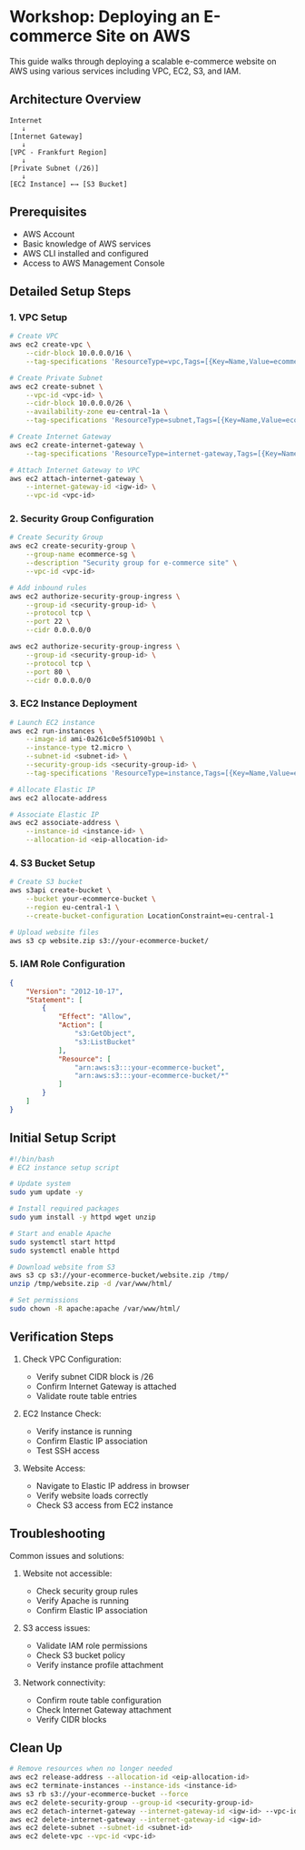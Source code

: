 # Workshop: Deploying an E-commerce Site on AWS

This guide walks through deploying a scalable e-commerce website on AWS using various services including VPC, EC2, S3, and IAM.

## Architecture Overview

```plaintext
Internet
   ↓
[Internet Gateway]
   ↓
[VPC - Frankfurt Region]
   ↓
[Private Subnet (/26)]
   ↓
[EC2 Instance] ←→ [S3 Bucket]
```

## Prerequisites

- AWS Account
- Basic knowledge of AWS services
- AWS CLI installed and configured
- Access to AWS Management Console

## Detailed Setup Steps

### 1. VPC Setup

```bash
# Create VPC
aws ec2 create-vpc \
    --cidr-block 10.0.0.0/16 \
    --tag-specifications 'ResourceType=vpc,Tags=[{Key=Name,Value=ecommerce-vpc}]'

# Create Private Subnet
aws ec2 create-subnet \
    --vpc-id <vpc-id> \
    --cidr-block 10.0.0.0/26 \
    --availability-zone eu-central-1a \
    --tag-specifications 'ResourceType=subnet,Tags=[{Key=Name,Value=ecommerce-private-subnet}]'

# Create Internet Gateway
aws ec2 create-internet-gateway \
    --tag-specifications 'ResourceType=internet-gateway,Tags=[{Key=Name,Value=ecommerce-igw}]'

# Attach Internet Gateway to VPC
aws ec2 attach-internet-gateway \
    --internet-gateway-id <igw-id> \
    --vpc-id <vpc-id>
```

### 2. Security Group Configuration

```bash
# Create Security Group
aws ec2 create-security-group \
    --group-name ecommerce-sg \
    --description "Security group for e-commerce site" \
    --vpc-id <vpc-id>

# Add inbound rules
aws ec2 authorize-security-group-ingress \
    --group-id <security-group-id> \
    --protocol tcp \
    --port 22 \
    --cidr 0.0.0.0/0

aws ec2 authorize-security-group-ingress \
    --group-id <security-group-id> \
    --protocol tcp \
    --port 80 \
    --cidr 0.0.0.0/0
```

### 3. EC2 Instance Deployment

```bash
# Launch EC2 instance
aws ec2 run-instances \
    --image-id ami-0a261c0e5f51090b1 \
    --instance-type t2.micro \
    --subnet-id <subnet-id> \
    --security-group-ids <security-group-id> \
    --tag-specifications 'ResourceType=instance,Tags=[{Key=Name,Value=ecommerce-server}]'

# Allocate Elastic IP
aws ec2 allocate-address

# Associate Elastic IP
aws ec2 associate-address \
    --instance-id <instance-id> \
    --allocation-id <eip-allocation-id>
```

### 4. S3 Bucket Setup

```bash
# Create S3 bucket
aws s3api create-bucket \
    --bucket your-ecommerce-bucket \
    --region eu-central-1 \
    --create-bucket-configuration LocationConstraint=eu-central-1

# Upload website files
aws s3 cp website.zip s3://your-ecommerce-bucket/
```

### 5. IAM Role Configuration

```json
{
    "Version": "2012-10-17",
    "Statement": [
        {
            "Effect": "Allow",
            "Action": [
                "s3:GetObject",
                "s3:ListBucket"
            ],
            "Resource": [
                "arn:aws:s3:::your-ecommerce-bucket",
                "arn:aws:s3:::your-ecommerce-bucket/*"
            ]
        }
    ]
}
```

## Initial Setup Script

```bash
#!/bin/bash
# EC2 instance setup script

# Update system
sudo yum update -y

# Install required packages
sudo yum install -y httpd wget unzip

# Start and enable Apache
sudo systemctl start httpd
sudo systemctl enable httpd

# Download website from S3
aws s3 cp s3://your-ecommerce-bucket/website.zip /tmp/
unzip /tmp/website.zip -d /var/www/html/

# Set permissions
sudo chown -R apache:apache /var/www/html/
```

## Verification Steps

1. Check VPC Configuration:
   - Verify subnet CIDR block is /26
   - Confirm Internet Gateway is attached
   - Validate route table entries

2. EC2 Instance Check:
   - Verify instance is running
   - Confirm Elastic IP association
   - Test SSH access

3. Website Access:
   - Navigate to Elastic IP address in browser
   - Verify website loads correctly
   - Check S3 access from EC2 instance

## Troubleshooting

Common issues and solutions:

1. Website not accessible:
   - Check security group rules
   - Verify Apache is running
   - Confirm Elastic IP association

2. S3 access issues:
   - Validate IAM role permissions
   - Check S3 bucket policy
   - Verify instance profile attachment

3. Network connectivity:
   - Confirm route table configuration
   - Check Internet Gateway attachment
   - Verify CIDR blocks

## Clean Up

```bash
# Remove resources when no longer needed
aws ec2 release-address --allocation-id <eip-allocation-id>
aws ec2 terminate-instances --instance-ids <instance-id>
aws s3 rb s3://your-ecommerce-bucket --force
aws ec2 delete-security-group --group-id <security-group-id>
aws ec2 detach-internet-gateway --internet-gateway-id <igw-id> --vpc-id <vpc-id>
aws ec2 delete-internet-gateway --internet-gateway-id <igw-id>
aws ec2 delete-subnet --subnet-id <subnet-id>
aws ec2 delete-vpc --vpc-id <vpc-id>
```
